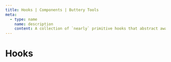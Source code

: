 ```yaml
---
title: Hooks | Components | Buttery Tools
meta:
  - type: name
    name: description
    content: A collection of `nearly` primitive hooks that abstract away the complexity of managing portals, popovers, tooltips, and dynamic node creation.
---
```


# Hooks
